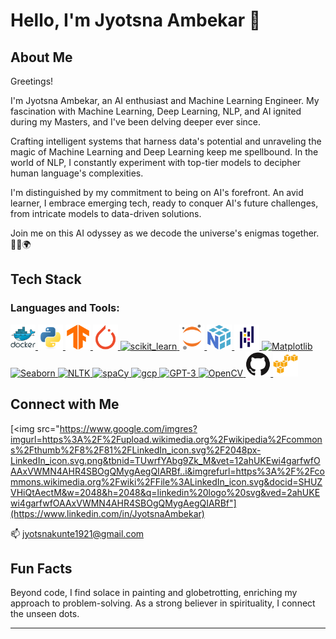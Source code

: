 

<!--
**JyotsnaAmbekar/JyotsnaAmbekar** is a ✨ _special_ ✨ repository because its `README.md` (this file) appears on your GitHub profile.

Here are some ideas to get you started:

- 🔭 I’m currently working on ...
- 🌱 I’m currently learning ...
- 👯 I’m looking to collaborate on ...
- 🤔 I’m looking for help with ...
- 💬 Ask me about ...
- 📫 How to reach me: ...
- 😄 Pronouns: ...
- ⚡ Fun fact: ...
[<img src="gmail_logo_url" width="30" height="30">](mailto:jyotsnakunte1921@gmail.com) &nbsp;&nbsp;

-->

# Hello, I'm Jyotsna Ambekar 👋

## About Me

Greetings!

I'm Jyotsna Ambekar, an AI enthusiast and Machine Learning Engineer. My fascination with Machine Learning, Deep Learning, NLP, and AI ignited during my Masters, and I've been delving deeper ever since.

Crafting intelligent systems that harness data's potential and unraveling the magic of Machine Learning and Deep Learning keep me spellbound. In the world of NLP, I constantly experiment with top-tier models to decipher human language's complexities.

I'm distinguished by my commitment to being on AI's forefront. An avid learner, I embrace emerging tech, ready to conquer AI's future challenges, from intricate models to data-driven solutions.

Join me on this AI odyssey as we decode the universe's enigmas together. 🚀🎨🌍

## Tech Stack

<h3 align="left">Languages and Tools:</h3>
<p align="left">
  <a href="https://www.docker.com/" target="_blank" rel="noreferrer">
    <img src="https://raw.githubusercontent.com/devicons/devicon/master/icons/docker/docker-original-wordmark.svg" alt="Docker" width="40" height="40" />
  </a>
  <a href="https://www.python.org/" target="_blank" rel="noreferrer">
    <img src="https://raw.githubusercontent.com/devicons/devicon/master/icons/python/python-original.svg" alt="Python" width="40" height="40" />
  </a>
  <a href="https://www.tensorflow.org/" target="_blank" rel="noreferrer">
    <img src="https://raw.githubusercontent.com/devicons/devicon/master/icons/tensorflow/tensorflow-original.svg" alt="TensorFlow" width="40" height="40" />
  </a>
  <a href="https://pytorch.org/" target="_blank" rel="noreferrer">
    <img src="https://raw.githubusercontent.com/devicons/devicon/master/icons/pytorch/pytorch-original.svg" alt="PyTorch" width="40" height="40" />
  </a>
  <a href="https://scikit-learn.org/" target="_blank" rel="noreferrer"> <img src="https://upload.wikimedia.org/wikipedia/commons/0/05/Scikit_learn_logo_small.svg" alt="scikit_learn" width="40" height="40"/>
  </a>
  <a href="https://jupyter.org/" target="_blank" rel="noreferrer">
    <img src="https://raw.githubusercontent.com/devicons/devicon/master/icons/jupyter/jupyter-original.svg" alt="Jupyter" width="40" height="40" />
  </a>
  <a href="https://numpy.org/" target="_blank" rel="noreferrer">
    <img src="https://raw.githubusercontent.com/devicons/devicon/master/icons/numpy/numpy-original.svg" alt="NumPy" width="40" height="40" />
  </a>
  <a href="https://pandas.pydata.org/" target="_blank" rel="noreferrer">
    <img src="https://raw.githubusercontent.com/devicons/devicon/master/icons/pandas/pandas-original.svg" alt="Pandas" width="40" height="40" />
  </a>
  <a href="https://matplotlib.org/" target="_blank" rel="noreferrer">
    <img src="https://www.google.com/imgres?imgurl=https%3A%2F%2Fimage.pngaaa.com%2F242%2F4152242-middle.png&tbnid=EfCUuus-ciYdUM&vet=12ahUKEwintoWwvvOAAxVQq4kEHe7SC-4QMygGegQIARBk..i&imgrefurl=https%3A%2F%2Fwww.pngaaa.com%2Fdetail%2F4152242&docid=dHPIaZYJkq65vM&w=900&h=532&q=matplotlib%20logo&ved=2ahUKEwintoWwvvOAAxVQq4kEHe7SC-4QMygGegQIARBk" alt="Matplotlib" width="40" height="40" />
  </a>
  <a href="https://seaborn.pydata.org/" target="_blank" rel="noreferrer">
    <img src="https://seaborn.pydata.org/_static/logo-wide-lightbg.svg" alt="Seaborn" width="40" height="40" />
  </a>
  <a href="https://www.nltk.org/" target="_blank" rel="noreferrer">
    <img src="https://raw.githubusercontent.com/nltk/nltk.github.io/master/static/img/nltkindex.jpg" alt="NLTK" width="40" height="40" />
  </a>
  <a href="https://spacy.io/" target="_blank" rel="noreferrer">
    <img src="https://raw.githubusercontent.com/explosion/spaCy/master/website/static/spacy-logo.svg" alt="spaCy" width="40" height="40" />
  </a>
  <a href="https://cloud.google.com" target="_blank" rel="noreferrer"> <img src="https://www.vectorlogo.zone/logos/google_cloud/google_cloud-icon.svg" alt="gcp" width="40" height="40"/>
  </a>
  <a href="https://openai.com/research/gpt-3" target="_blank" rel="noreferrer">
    <img src="https://platform.openai.com/static/images/logo.svg" alt="GPT-3" width="40" height="40" />
  </a>
  <a href="https://opencv.org/" target="_blank" rel="noreferrer">
    <img src="https://raw.githubusercontent.com/opencv/opencv/master/doc/opencv-logo.png" alt="OpenCV" width="40" height="40" />
  </a>
  <a href="https://github.com/" target="_blank" rel="noreferrer">
    <img src="https://raw.githubusercontent.com/devicons/devicon/master/icons/github/github-original.svg" alt="GitHub" width="40" height="40" />
  </a>
  <a href="https://aws.amazon.com/" target="_blank" rel="noreferrer">
    <img src="https://github.com/devicons/devicon/blob/master/icons/amazonwebservices/amazonwebservices-original.svg" alt="AWS" width="40" height="40" />
  </a>
</p>


## Connect with Me

[<img src="https://www.google.com/imgres?imgurl=https%3A%2F%2Fupload.wikimedia.org%2Fwikipedia%2Fcommons%2Fthumb%2F8%2F81%2FLinkedIn_icon.svg%2F2048px-LinkedIn_icon.svg.png&tbnid=TUwrfYAbg9Zk_M&vet=12ahUKEwi4garfwfOAAxVWMN4AHR4SBOgQMygAegQIARBf..i&imgrefurl=https%3A%2F%2Fcommons.wikimedia.org%2Fwiki%2FFile%3ALinkedIn_icon.svg&docid=SHUZVHiQtAectM&w=2048&h=2048&q=linkedin%20logo%20svg&ved=2ahUKEwi4garfwfOAAxVWMN4AHR4SBOgQMygAegQIARBf"](https://www.linkedin.com/in/JyotsnaAmbekar) &nbsp;&nbsp;



📫 jyotsnakunte1921@gmail.com

## Fun Facts

Beyond code, I find solace in painting and globetrotting, enriching my approach to problem-solving. As a strong believer in spirituality, I connect the unseen dots.



---

